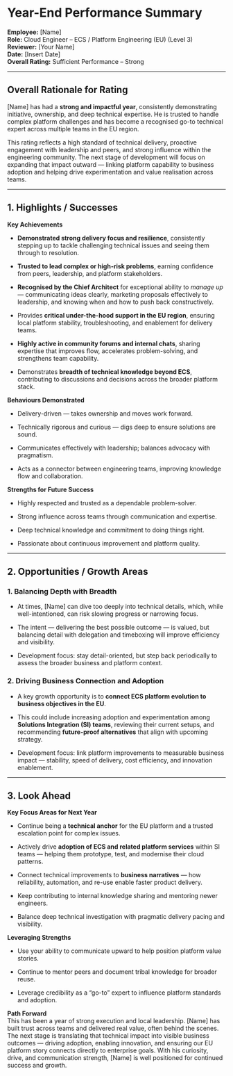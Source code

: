 # **Year-End Performance Summary**

**Employee:** [Name]  
**Role:** Cloud Engineer – ECS / Platform Engineering (EU) (Level 3)  
**Reviewer:** [Your Name]  
**Date:** [Insert Date]  
**Overall Rating:** Sufficient Performance – Strong

---

## **Overall Rationale for Rating**

[Name] has had a **strong and impactful year**, consistently demonstrating initiative, ownership, and deep technical expertise. He is trusted to handle complex platform challenges and has become a recognised go-to technical expert across multiple teams in the EU region.

This rating reflects a high standard of technical delivery, proactive engagement with leadership and peers, and strong influence within the engineering community. The next stage of development will focus on expanding that impact outward — linking platform capability to business adoption and helping drive experimentation and value realisation across teams.

---

## **1. Highlights / Successes**

**Key Achievements**

- **Demonstrated strong delivery focus and resilience**, consistently stepping up to tackle challenging technical issues and seeing them through to resolution.
    
- **Trusted to lead complex or high-risk problems**, earning confidence from peers, leadership, and platform stakeholders.
    
- **Recognised by the Chief Architect** for exceptional ability to _manage up_ — communicating ideas clearly, marketing proposals effectively to leadership, and knowing when and how to push back constructively.
    
- Provides **critical under-the-hood support in the EU region**, ensuring local platform stability, troubleshooting, and enablement for delivery teams.
    
- **Highly active in community forums and internal chats**, sharing expertise that improves flow, accelerates problem-solving, and strengthens team capability.
    
- Demonstrates **breadth of technical knowledge beyond ECS**, contributing to discussions and decisions across the broader platform stack.
    

**Behaviours Demonstrated**

- Delivery-driven — takes ownership and moves work forward.
    
- Technically rigorous and curious — digs deep to ensure solutions are sound.
    
- Communicates effectively with leadership; balances advocacy with pragmatism.
    
- Acts as a connector between engineering teams, improving knowledge flow and collaboration.
    

**Strengths for Future Success**

- Highly respected and trusted as a dependable problem-solver.
    
- Strong influence across teams through communication and expertise.
    
- Deep technical knowledge and commitment to doing things right.
    
- Passionate about continuous improvement and platform quality.
    

---

## **2. Opportunities / Growth Areas**

### **1. Balancing Depth with Breadth**

- At times, [Name] can dive too deeply into technical details, which, while well-intentioned, can risk slowing progress or narrowing focus.
    
- The intent — delivering the best possible outcome — is valued, but balancing detail with delegation and timeboxing will improve efficiency and visibility.
    
- Development focus: stay detail-oriented, but step back periodically to assess the broader business and platform context.
    

### **2. Driving Business Connection and Adoption**

- A key growth opportunity is to **connect ECS platform evolution to business objectives in the EU**.
    
- This could include increasing adoption and experimentation among **Solutions Integration (SI) teams**, reviewing their current setups, and recommending **future-proof alternatives** that align with upcoming strategy.
    
- Development focus: link platform improvements to measurable business impact — stability, speed of delivery, cost efficiency, and innovation enablement.
    

---

## **3. Look Ahead**

**Key Focus Areas for Next Year**

- Continue being a **technical anchor** for the EU platform and a trusted escalation point for complex issues.
    
- Actively drive **adoption of ECS and related platform services** within SI teams — helping them prototype, test, and modernise their cloud patterns.
    
- Connect technical improvements to **business narratives** — how reliability, automation, and re-use enable faster product delivery.
    
- Keep contributing to internal knowledge sharing and mentoring newer engineers.
    
- Balance deep technical investigation with pragmatic delivery pacing and visibility.
    

**Leveraging Strengths**

- Use your ability to communicate upward to help position platform value stories.
    
- Continue to mentor peers and document tribal knowledge for broader reuse.
    
- Leverage credibility as a “go-to” expert to influence platform standards and adoption.
    

**Path Forward**  
This has been a year of strong execution and local leadership. [Name] has built trust across teams and delivered real value, often behind the scenes. The next stage is translating that technical impact into visible business outcomes — driving adoption, enabling innovation, and ensuring our EU platform story connects directly to enterprise goals. With his curiosity, drive, and communication strength, [Name] is well positioned for continued success and growth.
